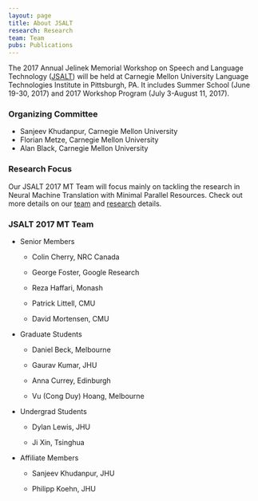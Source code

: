 ```yaml
---
layout: page
title: About JSALT
research: Research
team: Team
pubs: Publications
---
```


The 2017 Annual Jelinek Memorial Workshop on Speech and Language Technology ([JSALT](https://www.lti.cs.cmu.edu/2017-jelinek-workshop)) will be held at Carnegie Mellon University Language Technologies Institute in Pittsburgh, PA.
It includes Summer School (June 19-30, 2017) and 2017 Workshop Program (July 3-August 11, 2017). 

### Organizing Committee

* Sanjeev Khudanpur, Carnegie Mellon University
* Florian Metze, Carnegie Mellon University
* Alan Black, Carnegie Mellon University

### Research Focus

Our JSALT 2017 MT Team will focus mainly on tackling the research in Neural Machine Translation with Minimal Parallel Resources. Check out more details on our [team](https://duyvuleo.github.io/ws17mt/team.html) and [research](https://duyvuleo.github.io/ws17mt/research.html) details. 

### JSALT 2017 MT Team

* Senior Members

  * Colin Cherry, NRC Canada 

  * George Foster, Google Research

  * Reza Haffari, Monash

  * Patrick Littell, CMU

  * David Mortensen, CMU 

* Graduate Students

  * Daniel Beck, Melbourne 

  * Gaurav Kumar, JHU 

  * Anna Currey, Edinburgh 

  * Vu (Cong Duy) Hoang, Melbourne

* Undergrad Students

  * Dylan Lewis, JHU   

  * Ji Xin, Tsinghua

* Affiliate Members

  * Sanjeev Khudanpur, JHU 

  * Philipp Koehn, JHU  

